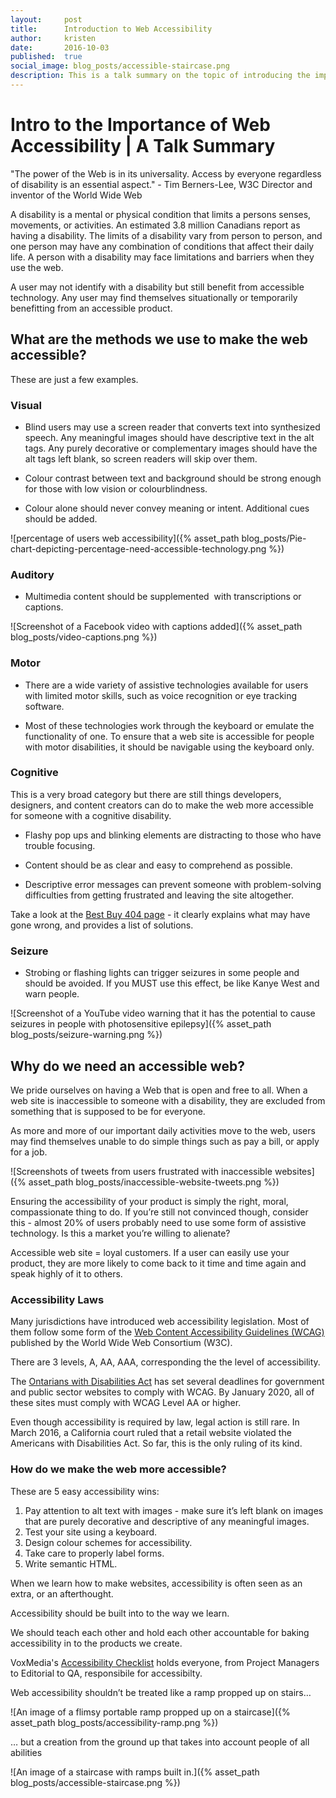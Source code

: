 ```yaml
---
layout:     post
title:      Introduction to Web Accessibility 
author:     kristen
date:       2016-10-03
published:  true
social_image: blog_posts/accessible-staircase.png
description: This is a talk summary on the topic of introducing the importance and best practices for creating web accessible projects.
---
```


# Intro to the Importance of Web Accessibility | A Talk Summary

"The power of the Web is in its universality. Access by everyone regardless of disability is an essential aspect." - Tim Berners-Lee, W3C Director and inventor of the World Wide Web

A disability is a mental or physical condition that limits a persons senses, movements, or activities. An estimated 3.8 million Canadians report as having a disability. The limits of a disability vary from person to person, and one person may have any combination of conditions that affect their daily life. A person with a disability may face limitations and barriers when they use the web.

<!--more-->

A user may not identify with a disability but still benefit from accessible technology.  Any user may find themselves situationally or temporarily benefitting from an accessible product.

## What are the methods we use to make the web accessible?

These are just a few examples.

### Visual

* Blind users may use a screen reader that converts text into synthesized speech. Any meaningful images should have descriptive text in the alt tags. Any purely decorative or complementary images should have the alt tags left blank, so screen readers will skip over them.

* Colour contrast between text and background should be strong enough for those with low vision or colourblindness.

* Colour alone should never convey meaning or intent. Additional cues should be added.

![percentage of users web accessibility]({% asset_path blog_posts/Pie-chart-depicting-percentage-need-accessible-technology.png %})

### Auditory

* Multimedia content should be supplemented  with transcriptions or captions.

![Screenshot of a Facebook video with captions added]({% asset_path blog_posts/video-captions.png %})

### Motor

* There are a wide variety of assistive technologies available for users with limited motor skills, such as voice recognition or eye tracking software.

* Most of these technologies work through the keyboard or emulate the functionality of one. To ensure that a web site is accessible for people with motor disabilities, it should be navigable using the keyboard only.

### Cognitive

This is a very broad category but there are still things developers, designers, and content creators can do to make the web more accessible for someone with a cognitive disability.

* Flashy pop ups and blinking elements are distracting to those who have trouble focusing.

* Content should be as clear and easy to comprehend as possible.

* Descriptive error messages can prevent someone with problem-solving difficulties from getting frustrated and leaving the site altogether.

Take a look at the [Best Buy 404 page](http://www.bestbuy.com/404) - it clearly explains what may have gone wrong, and provides a list of solutions.

### Seizure

* Strobing or flashing lights can trigger seizures in some people and should be avoided. If you MUST use this effect, be like Kanye West and warn people.

![Screenshot of a YouTube video warning that it has the potential to cause seizures in people with photosensitive epilepsy]({% asset_path blog_posts/seizure-warning.png %})

## Why do we need an accessible web?

We pride ourselves on having a Web that is open and free to all.  When a web site is inaccessible to someone with a disability, they are excluded from something that is supposed to be for everyone.

As more and more of our important daily activities move to the web, users may find themselves unable to do simple things such as pay a bill, or apply for a job.

![Screenshots of tweets from users frustrated with inaccessible websites]({% asset_path blog_posts/inaccessible-website-tweets.png %})

Ensuring the accessibility of your product is simply the right, moral, compassionate thing to do. If you’re still not convinced though, consider this - almost 20% of users probably need to use some form of assistive technology. Is this a market you’re willing to alienate?

Accessible web site = loyal customers. If a user can easily use your product, they are more likely to come back to it time and time again and speak highly of it to others.

### Accessibility Laws

Many jurisdictions have introduced web accessibility legislation. Most of them follow some form of the [Web Content Accessibility Guidelines (WCAG)](https://www.w3.org/WAI/intro/wcag)  published by the World Wide Web Consortium (W3C).

There are 3 levels, A, AA, AAA, corresponding the the level of accessibility.

The [Ontarians with Disabilities Act](http://www.aoda.ca/) has set several deadlines for government and public sector websites to comply with WCAG. By January 2020, all of these sites must comply with WCAG Level AA or higher.

Even though accessibility is required by law, legal action is still rare.  In March 2016, a California court ruled that a retail website violated the Americans with Disabilities Act. So far, this is the only ruling of its kind.

### How do we make the web more accessible?

These are 5 easy accessibility wins:

1. Pay attention to alt text with images - make sure it’s left blank on images that are purely decorative and descriptive of any meaningful images.
2. Test your site using a keyboard.
3. Design colour schemes for accessibility.
4. Take care to properly label forms.
5. Write semantic HTML.

When we learn how to make websites, accessibility is often seen as an extra, or an afterthought.

Accessibility should be built into to the way we learn.

We should teach each other and hold each other accountable for baking accessibility in to the products we create.

VoxMedia's [Accessibility Checklist](http://accessibility.voxmedia.com/) holds everyone, from Project Managers to Editorial to QA, responsibile for accessibilty.

Web accessibility shouldn’t be treated like a ramp propped up on stairs…

![An image of a flimsy portable ramp propped up on a staircase]({% asset_path blog_posts/accessibility-ramp.png %}) 

… but a creation from the ground up that takes into account people of all abilities 

![An image of a staircase with ramps built in.]({% asset_path blog_posts/accessible-staircase.png %})

